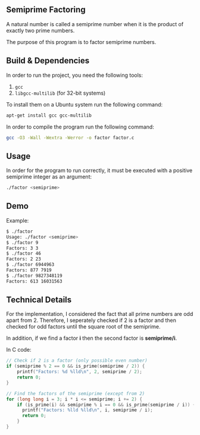 ## Semiprime Factoring

A natural number is called a semiprime number when it is the product of exactly two prime numbers.

The purpose of this program is to factor semiprime numbers.

## Build & Dependencies

In order to run the project, you need the following tools:
1) `gcc`
2) `libgcc-multilib` (for 32-bit systems)

To install them on a Ubuntu system run the following command:

```sh 
apt-get install gcc gcc-multilib 
```

In order to compile the program run the following command:

```sh 
gcc -O3 -Wall -Wextra -Werror -o factor factor.c
```

## Usage

In order for the program to run correctly, it must be executed with a positive semiprime integer as an argument:

```sh
./factor <semiprime>
```

## Demo

Example:

```sh
$ ./factor
Usage: ./factor <semiprime>
$ ./factor 9
Factors: 3 3
$ ./factor 46
Factors: 2 23
$ ./factor 6944963
Factors: 877 7919
$ ./factor 9827348119
Factors: 613 16031563
```

## Technical Details

For the implementation, I considered the fact that all prime numbers are odd apart from 2. Therefore, I seperately checked if 2 is a factor and then checked for odd factors until the square root of the semiprime.

In addition, if we find a factor **i** then the second factor is **semiprime/i**.

In C code: 

```c
// Check if 2 is a factor (only possible even number)
if (semiprime % 2 == 0 && is_prime(semiprime / 2)) {
    printf("Factors: %d %lld\n", 2, semiprime / 2);
    return 0;
}

// Find the factors of the semiprime (except from 2)
for (long long i = 3; i * i <= semiprime; i += 2) {
    if (is_prime(i) && semiprime % i == 0 && is_prime(semiprime / i)) {
      printf("Factors: %lld %lld\n", i, semiprime / i);
      return 0;
    }
}
```

